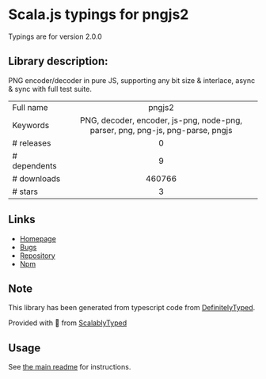 
# Scala.js typings for pngjs2

Typings are for version 2.0.0

## Library description:
PNG encoder/decoder in pure JS, supporting any bit size & interlace, async & sync with full test suite.

|                    |                 |
| ------------------ | :-------------: |
| Full name          | pngjs2 |
| Keywords           | PNG, decoder, encoder, js-png, node-png, parser, png, png-js, png-parse, pngjs |
| # releases         | 0 |
| # dependents       | 9 |
| # downloads        | 460766 |
| # stars            | 3 |

## Links
- [Homepage](https://github.com/lukeapage/pngjs2)
- [Bugs](https://github.com/lukeapage/pngjs2/issues)
- [Repository](https://github.com/lukeapage/pngjs2)
- [Npm](https://www.npmjs.com/package/pngjs2)
    


## Note
This library has been generated from typescript code from [DefinitelyTyped](https://definitelytyped.org).

Provided with :purple_heart: from [ScalablyTyped](https://github.com/oyvindberg/ScalablyTyped)

## Usage
See [the main readme](../../readme.md) for instructions.


